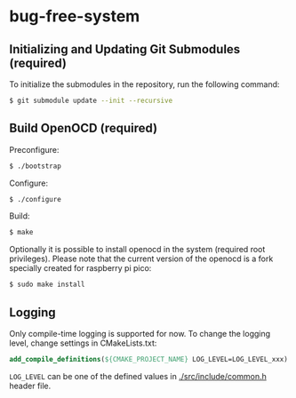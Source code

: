 # bug-free-system

## Initializing and Updating Git Submodules (required)

To initialize the submodules in the repository, run the following command:

```sh
$ git submodule update --init --recursive
```

## Build OpenOCD (required)

Preconfigure:

```sh
$ ./bootstrap
```

Configure:

```sh
$ ./configure
```

Build:

```sh
$ make
```

Optionally it is possible to install openocd in the system (required root privileges). Please note that the current version of the openocd is a fork specially created for raspberry pi pico:

```sh
$ sudo make install
```


## Logging

Only compile-time logging is supported for now. To change the logging level, change settings in CMakeLists.txt:

```cmake
add_compile_definitions(${CMAKE_PROJECT_NAME} LOG_LEVEL=LOG_LEVEL_xxx)
```

`LOG_LEVEL` can be one of the defined values in [./src/include/common.h](./src/include/common.h#L3-L8) header file.
